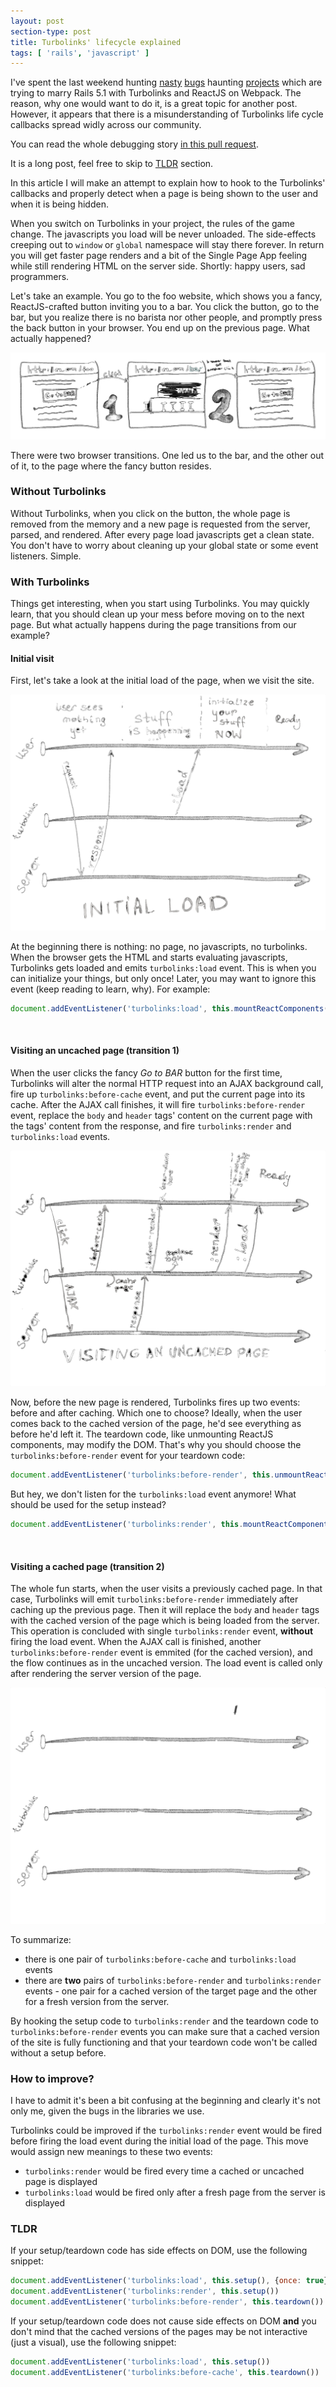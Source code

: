```yaml
---
layout: post
section-type: post
title: Turbolinks' lifecycle explained
tags: [ 'rails', 'javascript' ]
---
```


I've spent the last weekend hunting [nasty](https://github.com/reactjs/react-rails/issues/607) [bugs](https://github.com/shakacode/react_on_rails/issues/706) haunting [projects](https://github.com/renchap/webpacker-react) which are trying to marry Rails 5.1 with Turbolinks and ReactJS on Webpack. The reason, why one would want to do it, is a great topic for another post. However, it appears that there is a misunderstanding of Turbolinks life cycle callbacks spread widly across our community.

You can read the whole debugging story [in this pull request](https://github.com/renchap/webpacker-react/pull/14#issuecomment-282439136).

It is a long post, feel free to skip to <a href="#tldr">TLDR</a> section.

In this article I will make an attempt to explain how to hook to the Turbolinks' callbacks and properly detect when a page is being shown to the user and when it is being hidden.

When you switch on Turbolinks in your project, the rules of the game change. The javascripts you load will be never unloaded. The side-effects creeping out to `window` or `global` namespace will stay there forever. In return you will get faster page renders and a bit of the Single Page App feeling while still rendering HTML on the server side. Shortly: happy users, sad programmers.

Let's take an example. You go to the foo website, which shows you a fancy, ReactJS-crafted button inviting you to a bar. You click the button, go to the bar, but you realize there is no barista nor other people, and promptly press the back button in your browser. You end up on the previous page. What actually happened?

![Use Case Illustration](/img/2017/02/27/turbolinks-lifecycle-explained/use-case.png)

There were two browser transitions. One led us to the bar, and the other out of it, to the page where the fancy button resides.

### Without Turbolinks

Without Turbolinks, when you click on the button, the whole page is removed from the memory and a new page is requested from the server, parsed, and rendered. After every page load javascripts get a clean state. You don't have to worry about cleaning up your global state or some event listeners. Simple.

### With Turbolinks

Things get interesting, when you start using Turbolinks. You may quickly learn, that you should clean up your mess before moving on to the next page. But what actually happens during the page transitions from our example?

#### Initial visit

First, let's take a look at the initial load of the page, when we visit the site.

![Initial load of the site flow](/img/2017/02/27/turbolinks-lifecycle-explained/initial-load.png)

At the beginning there is nothing: no page, no javascripts, no turbolinks. When the browser gets the HTML and starts evaluating javascripts, Turbolinks gets loaded and emits `turbolinks:load` event. This is when you can initialize your things, but only once! Later, you may want to ignore this event (keep reading to learn, why). For example:

```javascript
document.addEventListener('turbolinks:load', this.mountReactComponents(), { once: true })
```
&nbsp;

#### Visiting an uncached page (transition 1)

When the user clicks the fancy *Go to BAR* button for the first time, Turbolinks will alter the normal HTTP request into an AJAX background call, fire up `turbolinks:before-cache` event, and put the current page into its cache. After the AJAX call finishes, it will fire `turbolinks:before-render` event, replace the `body` and `header` tags' content on the current page with the tags' content from the response, and fire `turbolinks:render` and `turbolinks:load` events.

![Visiting an uncached page flow](/img/2017/02/27/turbolinks-lifecycle-explained/visit-uncached-page.png)

Now, before the new page is rendered, Turbolinks fires up two events: before and after caching. Which one to choose? Ideally, when the user comes back to the cached version of the page, he'd see everything as before he'd left it. The teardown code, like unmounting ReactJS components, may modify the DOM. That's why you should choose the `turbolinks:before-render` event for your teardown code:

```javascript
document.addEventListener('turbolinks:before-render', this.unmountReactComponents())
```

But hey, we don't listen for the `turbolinks:load` event anymore! What should be used for the setup instead?

```javascript
document.addEventListener('turbolinks:render', this.mountReactComponents())
```

&nbsp;

#### Visiting a cached page (transition 2)

The whole fun starts, when the user visits a previously cached page. In that case, Turbolinks will emit `turbolinks:before-render` immediately after caching up the previous page. Then it will replace the `body` and `header` tags with the cached version of the page which is being loaded from the server. This operation is concluded with single `turbolinks:render` event, **without** firing the load event. When the AJAX call is finished, another `turbolinks:before-render` event is emmited (for the cached version), and the flow continues as in the uncached version. The load event is called only after rendering the server version of the page.

![Visiting aa cached page flow](/img/2017/02/27/turbolinks-lifecycle-explained/visit-cached-page.png)

To summarize:

* there is one pair of `turbolinks:before-cache` and `turbolinks:load` events
* there are **two** pairs of `turbolinks:before-render` and `turbolinks:render` events - one pair for a cached version of the target page and the other for a fresh version from the server.

By hooking the setup code to `turbolinks:render` and the teardown code to `turbolinks:before-render` events you can make sure that a cached version of the site is fully functioning and that your teardown code won't be called without a setup before.

### How to improve?

I have to admit it's been a bit confusing at the beginning and clearly it's not only me, given the bugs in the libraries we use. 

Turbolinks could be improved if the `turbolinks:render` event would be fired before firing the load event during the initial load of the page. This move would assign new meanings to these two events:


* `turbolinks:render` would be fired every time a cached or uncached page is displayed
* `turbolinks:load` would be fired only after a fresh page from the server is displayed

<a name="tldr"></a>

### TLDR

If your setup/teardown code has side effects on DOM, use the following snippet:

```javascript
document.addEventListener('turbolinks:load', this.setup(), {once: true})
document.addEventListener('turbolinks:render', this.setup())
document.addEventListener('turbolinks:before-render', this.teardown())
```

If your setup/teardown code does not cause side effects on DOM **and** you don't mind that the cached versions of the pages may be not interactive (just a visual), use the following snippet:

```javascript
document.addEventListener('turbolinks:load', this.setup())
document.addEventListener('turbolinks:before-cache', this.teardown())
```
